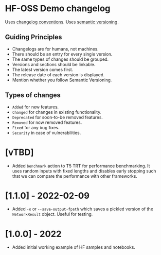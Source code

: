 # HF-OSS Demo changelog

Uses [changelog conventions](https://keepachangelog.com/en/1.0.0/).
Uses [semantic versioning](https://semver.org/).

## Guiding Principles
- Changelogs are for humans, not machines.
- There should be an entry for every single version.
- The same types of changes should be grouped.
- Versions and sections should be linkable.
- The latest version comes first.
- The release date of each version is displayed.
- Mention whether you follow Semantic Versioning.

## Types of changes
- `Added` for new features.
- `Changed` for changes in existing functionality.
- `Deprecated` for soon-to-be removed features.
- `Removed` for now removed features.
- `Fixed` for any bug fixes.
- `Security` in case of vulnerabilities.

# [vTBD]

- Added `benchmark` action to T5 TRT for performance benchmarking. It uses random inputs with fixed lengths and disables
  early stopping such that we can compare the performance with other frameworks.

# [1.1.0] - 2022-02-09

- Added `-o` or `--save-output-fpath` which saves a pickled version of the `NetworkResult` object. Useful for testing.

# [1.0.0] - 2022

- Added initial working example of HF samples and notebooks.
